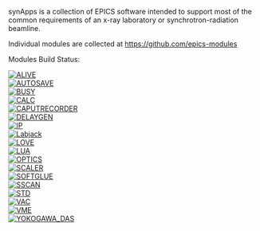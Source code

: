 synApps is a collection of EPICS software intended to support most of the common requirements of an x-ray laboratory or synchrotron-radiation beamline.

Individual modules are collected at https://github.com/epics-modules

Modules Build Status:

[![ALIVE](https://github.com/epics-modules/alive/actions/workflows/ci-scripts-build.yml/badge.svg)](https://github.com/epics-modules/alive/actions/workflows/ci-scripts-build.yml)  
[![AUTOSAVE](https://github.com/epics-modules/autosave/actions/workflows/ci-scripts-build.yml/badge.svg)](https://github.com/epics-modules/autosave/actions/workflows/ci-scripts-build.yml)  
[![BUSY](https://github.com/epics-modules/busy/actions/workflows/ci-scripts-build.yml/badge.svg)](https://github.com/epics-modules/busy/actions/workflows/ci-scripts-build.yml)  
[![CALC](https://github.com/epics-modules/calc/actions/workflows/ci-scripts-build.yml/badge.svg)](https://github.com/epics-modules/calc/actions/workflows/ci-scripts-build.yml)  
[![CAPUTRECORDER](https://github.com/epics-modules/caputRecorder/actions/workflows/ci-scripts-build.yml/badge.svg)](https://github.com/epics-modules/caputRecorder/actions/workflows/ci-scripts-build.yml)  
[![DELAYGEN](https://github.com/epics-modules/delaygen/actions/workflows/ci-scripts-build.yml/badge.svg)](https://github.com/epics-modules/delaygen/actions/workflows/ci-scripts-build.yml)  
[![IP](https://github.com/epics-modules/ip/actions/workflows/ci-scripts-build.yml/badge.svg)](https://github.com/epics-modules/ip/actions/workflows/ci-scripts-build.yml)  
[![Labjack](https://github.com/epics-modules/LabJack/actions/workflows/ci-scripts-build.yml/badge.svg)](https://github.com/epics-modules/LabJack/actions/workflows/ci-scripts-build.yml)  
[![LOVE](https://github.com/epics-modules/love/actions/workflows/ci-scripts-build.yml/badge.svg)](https://github.com/epics-modules/love/actions/workflows/ci-scripts-build.yml)  
[![LUA](https://github.com/epics-modules/lua/actions/workflows/ci-scripts-build.yml/badge.svg)](https://github.com/epics-modules/lua/actions/workflows/ci-scripts-build.yml)  
[![OPTICS](https://github.com/epics-modules/optics/actions/workflows/ci-scripts-build.yml/badge.svg)](https://github.com/epics-modules/optics/actions/workflows/ci-scripts-build.yml)  
[![SCALER](https://github.com/epics-modules/scaler/actions/workflows/ci-scripts-build.yml/badge.svg)](https://github.com/epics-modules/scaler/actions/workflows/ci-scripts-build.yml)  
[![SOFTGLUE](https://github.com/epics-modules/softGlue/actions/workflows/ci-scripts-build.yml/badge.svg)](https://github.com/epics-modules/softGlue/actions/workflows/ci-scripts-build.yml)  
[![SSCAN](https://github.com/epics-modules/sscan/actions/workflows/ci-scripts-build.yml/badge.svg)](https://github.com/epics-modules/sscan/actions/workflows/ci-scripts-build.yml)  
[![STD](https://github.com/epics-modules/std/actions/workflows/ci-scripts-build.yml/badge.svg)](https://github.com/epics-modules/std/actions/workflows/ci-scripts-build.yml)  
[![VAC](https://github.com/epics-modules/vac/actions/workflows/ci-scripts-build.yml/badge.svg)](https://github.com/epics-modules/vac/actions/workflows/ci-scripts-build.yml)  
[![VME](https://github.com/epics-modules/vme/actions/workflows/ci-scripts-build.yml/badge.svg)](https://github.com/epics-modules/vme/actions/workflows/ci-scripts-build.yml)  
[![YOKOGAWA_DAS](https://github.com/epics-modules/Yokogawa_DAS/actions/workflows/ci-scripts-build.yml/badge.svg)](https://github.com/epics-modules/Yokogawa_DAS/actions/workflows/ci-scripts-build.yml)  
